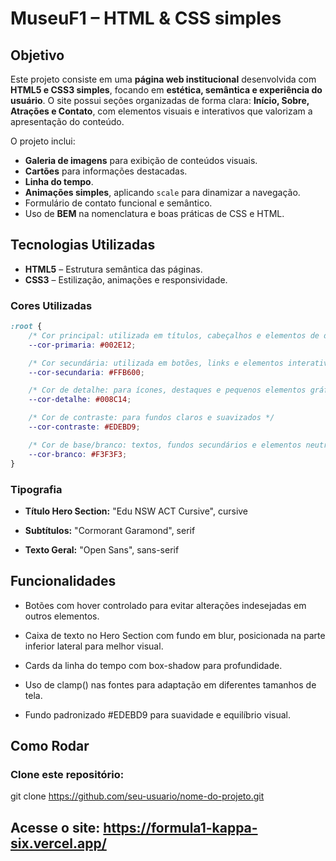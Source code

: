 # MuseuF1 – HTML & CSS simples

## Objetivo
Este projeto consiste em uma **página web institucional** desenvolvida com **HTML5 e CSS3 simples**, focando em **estética, semântica e experiência do usuário**. O site possui seções organizadas de forma clara: **Início, Sobre, Atrações e Contato**, com elementos visuais e interativos que valorizam a apresentação do conteúdo.

O projeto inclui:
- **Galeria de imagens** para exibição de conteúdos visuais.
- **Cartões** para informações destacadas.
- **Linha do tempo**.
- **Animações simples**, aplicando `scale` para dinamizar a navegação.
- Formulário de contato funcional e semântico.
- Uso de **BEM** na nomenclatura e boas práticas de CSS e HTML.

## Tecnologias Utilizadas
- **HTML5** – Estrutura semântica das páginas.
- **CSS3** – Estilização, animações e responsividade.

### Cores Utilizadas
```css
:root {
    /* Cor principal: utilizada em títulos, cabeçalhos e elementos de destaque */
    --cor-primaria: #002E12;

    /* Cor secundária: utilizada em botões, links e elementos interativos */
    --cor-secundaria: #FFB600;

    /* Cor de detalhe: para ícones, destaques e pequenos elementos gráficos */
    --cor-detalhe: #008C14;

    /* Cor de contraste: para fundos claros e suavizados */
    --cor-contraste: #EDEBD9;

    /* Cor de base/branco: textos, fundos secundários e elementos neutros */
    --cor-branco: #F3F3F3;
}
```
### Tipografia

- **Título Hero Section:** "Edu NSW ACT Cursive", cursive

- **Subtítulos:** "Cormorant Garamond", serif

- **Texto Geral:** "Open Sans", sans-serif

## Funcionalidades

- Botões com hover controlado para evitar alterações indesejadas em outros elementos.

- Caixa de texto no Hero Section com fundo em blur, posicionada na parte inferior lateral para melhor visual.

- Cards da linha do tempo com box-shadow para profundidade.

- Uso de clamp() nas fontes para adaptação em diferentes tamanhos de tela.

- Fundo padronizado #EDEBD9 para suavidade e equilíbrio visual.

## Como Rodar

### Clone este repositório:

git clone https://github.com/seu-usuario/nome-do-projeto.git

## Acesse o site: https://formula1-kappa-six.vercel.app/
